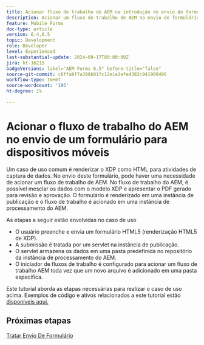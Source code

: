 ```yaml
---
title: Acionar fluxo de trabalho de AEM na introdução do envio do formulário HTML5
description: Acionar um fluxo de trabalho de AEM no envio de formulários para dispositivos móveis
feature: Mobile Forms
doc-type: article
version: 6.4,6.5
topic: Development
role: Developer
level: Experienced
last-substantial-update: 2024-09-17T00:00:00Z
jira: kt-16215
badgeVersions: label="AEM Forms 6.5" before-title="false"
source-git-commit: c6ffa8f7a398b01fc12e1e2efe4382c941900496
workflow-type: tm+mt
source-wordcount: '195'
ht-degree: 1%

---
```


# Acionar o fluxo de trabalho do AEM no envio de um formulário para dispositivos móveis

Um caso de uso comum é renderizar o XDP como HTML para atividades de captura de dados. No envio deste formulário, pode haver uma necessidade de acionar um fluxo de trabalho de AEM. No fluxo de trabalho do AEM, é possível mesclar os dados com o modelo XDP e apresentar o PDF gerado para revisão e aprovação. O formulário é renderizado em uma instância de publicação e o fluxo de trabalho é acionado em uma instância de processamento do AEM.

As etapas a seguir estão envolvidas no caso de uso

* O usuário preenche e envia um formulário HTML5 (renderização HTML5 de XDP).
* A submissão é tratada por um servlet na instância de publicação.
* O servlet armazena os dados em uma pasta predefinida no repositório da instância de processamento do AEM.
* O iniciador de fluxos de trabalho é configurado para acionar um fluxo de trabalho AEM toda vez que um novo arquivo é adicionado em uma pasta específica.

Este tutorial aborda as etapas necessárias para realizar o caso de uso acima. Exemplos de código e ativos relacionados a este tutorial estão [disponíveis aqui.](./deploy-assets.md)


## Próximas etapas

[Tratar Envio De Formulário](./handle-form-submission.md)
